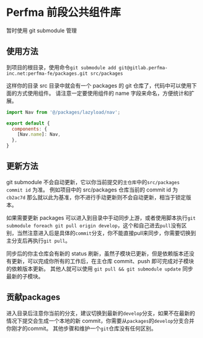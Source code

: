# Perfma 前段公共组件库

暂时使用 git submodule 管理

## 使用方法

到项目的根目录，使用命令`git submodule add git@gitlab.perfma-inc.net:perfma-fe/packages.git src/packages`

这样你的目录 src 目录中就会有一个 packages 的 git 仓库了，代码中可以使用下面的方式使用组件。
请注意一定要使用组件的 name 字段来命名，方便统计和扩展。

```javascript
import Nav from '@/packages/lazyload/nav';

export default {
  components: {
    [Nav.name]: Nav,
  },
}
```

## 更新方法

git submodule 不会自动更新，它以你当前提交的`主仓库`中的`src/packages commit id` 为准。
例如项目中的 src/packages 仓库当前的 commit id 为 `cb2ac7d` 那么就以此为基准，你不进行手动更新则不会自动更新，相当于锁定版本。

如果需要更新 packages 可以进入到目录中手动同步上游，或者使用脚本执行`git submodule foreach git pull origin develop`，这个和自己进去`pull`没有区别，当然注意进入后是具体的`commit`分支，你不能直接pull来同步，你需要切换到主分支后再执行`git pull`。

同步后的你主仓库会有新的 status 刷新，虽然子模块已更新，但是依赖版本还没有更新，可以完成你所有的工作后，在主仓库 commit、push 即可完成对子模块的依赖版本更新。
其他人就可以使用 `git pull && git submodule update` 同步最新的子模块。

## 贡献packages

进入目录后注意你当前的分支，建议切换到最新的`develop`分支，如果不在最新的情况下提交会生成一个本地的新 commit，你需要从`packages`的`develop`分支合并你刚才的commit。
其他步骤和维护一个`git`仓库没有任何区别。
